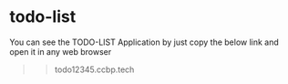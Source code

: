 # todo-list
You can see the TODO-LIST Application by just copy the below link and open it in any web browser
>>todo12345.ccbp.tech
